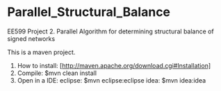 Parallel_Structural_Balance
===========================
EE599 Project 2. Parallel Algorithm for determining structural balance of signed networks


This is a maven project. 

1) How to install: [http://maven.apache.org/download.cgi#Installation]
2) Compile: $mvn clean install 
3) Open in a IDE: 
	eclipse: $mvn eclipse:eclipse
	idea: $mvn idea:idea

